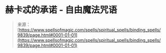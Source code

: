 <!--yml

category: 未分类

date: 2024-06-12 18:46:14

-->

# 赫卡忒的承诺 - 自由魔法咒语

> 来源：[https://www.spellsofmagic.com/spells/spiritual_spells/binding_spells/9839/page.html#0001-01-01](https://www.spellsofmagic.com/spells/spiritual_spells/binding_spells/9839/page.html#0001-01-01)
